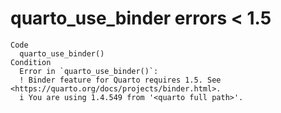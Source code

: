 # quarto_use_binder errors < 1.5

    Code
      quarto_use_binder()
    Condition
      Error in `quarto_use_binder()`:
      ! Binder feature for Quarto requires 1.5. See <https://quarto.org/docs/projects/binder.html>.
      i You are using 1.4.549 from '<quarto full path>'.

